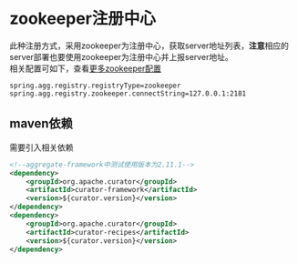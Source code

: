 # zookeeper注册中心

此种注册方式，采用zookeeper为注册中心，获取server地址列表，**注意**相应的server部署也要使用zookeeper为注册中心并上报server地址。      
相关配置可如下，查看[更多zookeeper配置](/zh-cn/aggdocs/tutorial/configurations.html#zookeeperregistryproperties)  
```properties
spring.agg.registry.registryType=zookeeper
spring.agg.registry.zookeeper.connectString=127.0.0.1:2181
```

## maven依赖
需要引入相关依赖
```xml
<!--aggregate-framework中测试使用版本为2.11.1-->
<dependency>
    <groupId>org.apache.curator</groupId>
    <artifactId>curator-framework</artifactId>
    <version>${curator.version}</version>
</dependency>
<dependency>
    <groupId>org.apache.curator</groupId>
    <artifactId>curator-recipes</artifactId>
    <version>${curator.version}</version>
</dependency>
```
